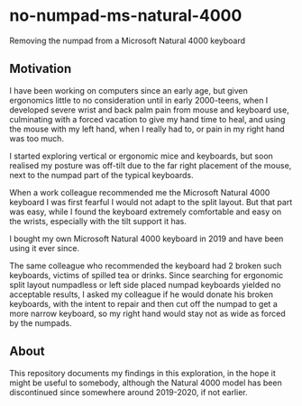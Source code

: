 # no-numpad-ms-natural-4000

Removing the numpad from a Microsoft Natural 4000 keyboard

## Motivation

I have been working on computers since an early age, but given ergonomics little to no consideration until in early 2000-teens, when I developed severe wrist and back palm pain from mouse and keyboard use, culminating with a forced vacation to give my hand time to heal, and using the mouse with my left hand, when I really had to, or pain in my right hand was too much.

I started exploring vertical or ergonomic mice and keyboards, but soon realised my posture was off-tilt due to the far right placement of the mouse, next to the numpad part of the typical keyboards.

When a work colleague recommended me the Microsoft Natural 4000 keyboard I was first fearful I would not adapt to the split layout. But that part was easy, while I found the keyboard extremely comfortable and easy on the wrists, especially with the tilt support it has.

I bought my own Microsoft Natural 4000 keyboard in 2019 and have been using it ever since.

The same colleague who recommended the keyboard had 2 broken such keyboards, victims of spilled tea or drinks. Since searching for ergonomic split layout numpadless or left side placed numpad keyboards yielded no acceptable results, I asked my colleague if he would donate his broken keyboards, with the intent to repair and then cut off the numpad to get a more narrow keyboard, so my right hand would stay not as wide as forced by the numpads.

## About

This repository documents my findings in this exploration, in the hope it might be useful to somebody, although the Natural 4000 model has been discontinued since somewhere around 2019-2020, if not earlier.
